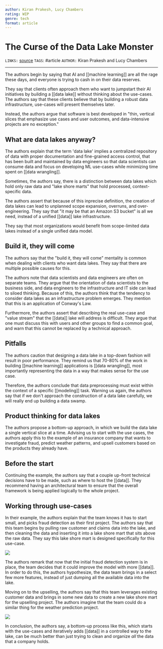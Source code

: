 ```yaml
---
author: Kiran Prakesh, Lucy Chambers
rating: WIP 
genre: tech
format: article
---
```

# The Curse of the Data Lake Monster
`LINKS:` [source](https://www.thoughtworks.com/insights/blog/curse-data-lake-monster)
`TAGS`: #article
`AUTHOR:` Kiran Prakesh and Lucy Chambers

---
The authors begin by saying that AI and [[machine learning]] are all the rage these days, and everyone is trying to cash in on their data reserves.

They say that clients often approach them who want to jumpstart their AI initiatives by building a [[data lake]] without thinking about the use-cases. The authors say that these clients believe that by building a robust data infrastructure, use-cases will present themselves later.

Instead, the authors argue that software is best developed in "thin, vertical slices that emphasize use cases and user outcomes, and data-intensive projects are no exception." 

## What are data lakes anyway?
The authors explain that the term 'data lake' implies a centralized repository of data with proper documentation and fine-grained access control, that has been built and maintained by data engineers so that data scientists can consume data and focus on developing ML use-cases while minimizing time spent on [[data wrangling]]. 

Sometimes, the authors say, there is a distinction between data lakes which hold only raw data and "lake shore marts" that hold processed, context-specific data. 

The authors assert that because of this inprecise definition, the creation of data lakes can lead to unplanned scope expansion, overruns, and over-engineering. They say that "it may be that an Amazon S3 bucket" is all we need, instead of a unified [[data]] lake infrastructure.

They say that most organizations would benefit from scope-limited data lakes instead of a single unified data model.

## Build it, they will come
The authors say that the "build it, they will come" mentality is common when dealing with clients who want data lakes. They say that there are multiple possible causes for this.

The authors note that data scientists and data engineers are often on separate teams. They argue that the orientation of data scientists to the business side, and data engineers to the infrastructure and IT side can lead to siloed thinking. Because of this, the authors think that the tendency to consider data lakes as an infrastructure problem emerges. They mention that this is an application of Conway's Law. 

Furthermore, the authors assert that describing the real use-case and "value stream" that the [[data]] lake will address is difficult. They argue that one must discuss this with users and other groups to find a common goal, and warn that this cannot be replaced by a technical approach.

## Pitfalls
The authors caution that designing a data lake in a top-down fashion will result in poor performance. They remind us that 70-80% of the work in building [[machine learning]] applications is [[data wrangling]], most importantly representing the data in a way that makes sense for the use case. 

Therefore, the authors conclude that data preprocessing must exist within the context of a specific [[modeling]] task. Warning us again, the authors say that if we don't approach the construction of a data lake carefully, we will really end up building a data swamp.

## Product thinking for data lakes
The authors propose a bottom-up approach, in which we build the data lake a single vertical slice at a time. Advising us to start with the use cases, the authors apply this to the example of an insurance company that wants to investigate fraud, predict weather patterns, and upsell customers based on the products they already have.

## Before the start
Continuing the example, the authors say that a couple up-front technical decisions have to be made, such as where to host the [[data]]. They recommend having an architectural team to ensure that the overall framework is being applied logically to the whole project. 

## Working through use-cases
In their example, the authors explain that the team knows it has to start small, and picks fraud detection as their first project. The authors say that this team begins by pulling raw customer and claims data into the lake, and then cleaning the data and inserting it into a lake shore mart that sits above the raw data. They say this lake shore mart is designed specifically for this use-case.

<img src='https://www.thoughtworks.com/content/dam/thoughtworks/images/photography/inline-image/insights/blog/data-engineering/blg_inline_curse_data_lake_monster.png'>

The authors remark that now that the initial fraud detection system is in place, the team decides that it could improve the model with more [[data]]. In order to do this, the authors hypothesize, the data team brings in a select few more features, instead of just dumping all the available data into the lake.

Moving on to the upselling, the authors say that this team leverages existing customer data and brings in some new data to create a new lake shore mart for the upselling project. The authors imagine that the team could do a similar thing for the weather prediction project.

<img src="https://www.thoughtworks.com/content/dam/thoughtworks/images/photography/inline-image/insights/blog/data-engineering/blg_inline_curse_data_lake_monster_02.png">

In conclusion, the authors say, a bottom-up process like this, which starts with the use-cases and iteratively adds [[data]] in a controlled way to the lake, can be much better than just trying to clean and organize *all* the data that a company holds. 